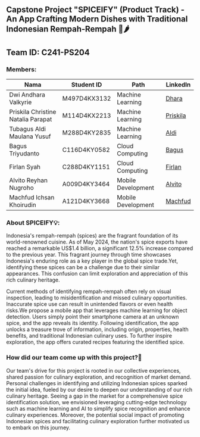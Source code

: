 ## Capstone Project "SPICEIFY" (Product Track) - An App Crafting Modern Dishes with Traditional Indonesian Rempah-Rempah 🫚🌶️

##  Team ID: C241-PS204
### Members: 
| Nama          | Student ID | Path              | LinkedIn                                      |
|---------------|------------|-------------------|-----------------------------------------------|
| Dwi Andhara Valkyrie      | M497D4KX3132  | Machine Learning  | [Dhara](https://www.linkedin.com/in/dwi-andhara-valkyrie/) |
| Priskila Christine Natalia Parapat    | M114D4KX2213  | Machine Learning| [Priskila](https://www.linkedin.com/in/priskilaparapat/) |
| Tubagus Aldi Maulana Yusuf    | M288D4KY2835  | Machine Learning| [Aldi](http://www.linkedin.com/in/tubagusaldi) |
| Bagus Triyudanto    | C116D4KY0582  | Cloud Computing| [Bagus](https://www.linkedin.com/in/bagus-triyudanto-83a92b2a6/) |
| Firlan Syah    |  C288D4KY1151  | Cloud Computing| [Firlan](https://www.linkedin.com/in/firlan-syah) |
| Alvito Reyhan Nugroho    | A009D4KY3464  | Mobile Development| [Alvito](https://www.linkedin.com/in/alvito-reyhan-nugroho-b36a62229/) |
| Machfud Ichsan Khoirudin    | A121D4KY3668  | Mobile Development| [Machfud](http://www.linkedin.com/in/machfudichsan) |

### About SPICEIFY💡:
Indonesia's rempah-rempah (spices) are the fragrant foundation of its world-renowned cuisine. As of May 2024, the nation's spice exports have reached a remarkable US$1.4 billion, a significant 12.5% increase compared to the previous year. This fragrant journey through time showcases Indonesia's enduring role as a key player in the global spice trade.Yet, identifying these spices can be a challenge due to their similar appearances. This confusion can limit exploration and appreciation of this rich culinary heritage.

Current methods of identifying rempah-rempah often rely on visual inspection, leading to misidentification and missed culinary opportunities. Inaccurate spice use can result in unintended flavors or even health risks.We propose a mobile app that leverages machine learning for object detection. Users simply point their smartphone camera at an unknown spice, and the app reveals its identity.  Following identification, the app unlocks a treasure trove of information, including origin, properties, health benefits, and traditional Indonesian culinary uses. To further inspire exploration, the app offers curated recipes featuring the identified spice.

### How did our team come up with this project?💭
Our team's drive for this project is rooted in our collective experiences, shared passion for culinary exploration, and recognition of market demand. Personal challenges in identifying and utilizing Indonesian spices sparked the initial idea, fueled by our desire to deepen our understanding of our rich culinary heritage. Seeing a gap in the market for a comprehensive spice identification solution, we envisioned leveraging cutting-edge technology such as machine learning and AI to simplify spice recognition and enhance culinary experiences. Moreover, the potential social impact of promoting Indonesian spices and facilitating culinary exploration further motivated us to embark on this journey.
